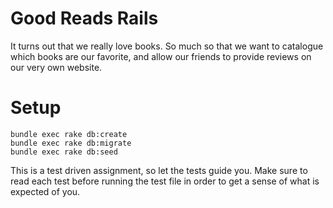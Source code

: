 # Good Reads Rails

It turns out that we really love books. So much so that we want to catalogue which books are our favorite, and allow our friends to provide reviews on our very own website. 

# Setup 
```
bundle exec rake db:create
bundle exec rake db:migrate
bundle exec rake db:seed
```

This is a test driven assignment, so let the tests guide you. Make sure to read each test before running the test file in order to get a sense of what is expected of you. 
